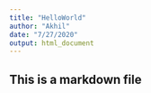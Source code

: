 ```yaml
---
title: "HelloWorld"
author: "Akhil"
date: "7/27/2020"
output: html_document
---
```


## This is a markdown file